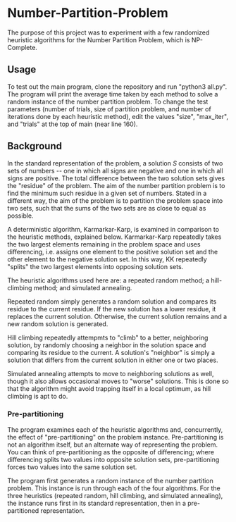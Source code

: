 # Number-Partition-Problem

The purpose of this project was to experiment with a few randomized heuristic algorithms for the Number Partition Problem, which is NP-Complete. 

## Usage

To test out the main program, clone the repository and run "python3 all.py". The program will print the average time taken by each method to solve a random instance of the number partition problem. To change the test parameters (number of trials, size of partition problem, and number of iterations done by each heuristic method), edit the values "size", "max_iter", and "trials" at the top of main (near line 160). 

## Background

In the standard representation of the problem, a solution *S* consists of two sets of numbers -- one in which all signs are negative and one in which all signs are positive. The total difference between the two solution sets gives the "residue" of the problem. The aim of the number partition problem is to find the minimum such residue in a given set of numbers. Stated in a different way, the aim of the problem is to partition the problem space into two sets, such that the sums of the two sets are as close to equal as possible.

A deterministic algorithm, Karmarkar-Karp, is examined in comparison to the heuristic methods, explained below. Karmarkar-Karp repeatedly takes the two largest elements remaining in the problem space and uses differencing, i.e. assigns one element to the positive solution set and the other element to the negative solution set. In this way, KK repeatedly "splits" the two largest elements into opposing solution sets. 

The heuristic algorithms used here are: a repeated random method; a hill-climbing method; and simulated annealing. 

Repeated random simply generates a random solution and compares its residue to the current residue. If the new solution has a lower residue, it replaces the current solution. Otherwise, the current solution remains and a new random solution is generated.

Hill climbing repeatedly attempmts to "climb" to a better, neighboring solution, by randomly choosing a neighbor in the solution space and comparing its residue to the current. A solution's "neighbor" is simply a solution that differs from the current solution in either one or two places.

Simulated annealing attempts to move to neighboring solutions as well, though it also allows occasional moves to "worse" solutions. This is done so that the algorithm might avoid trapping itself in a local optimum, as hill climbing is apt to do.

### Pre-partitioning

The program examines each of the heuristic algorithms and, concurrently, the effect of "pre-partitioning" on the problem instance. Pre-partitioning is not an algorithm itself, but an alternate way of representing the problem. You can think of pre-partitioning as the opposite of differencing; where differencing splits two values into opposite solution sets, pre-partitioning forces two values into the same solution set.

The program first generates a random instance of the number partition problem. This instance is run through each of the four algorithms. For the three heuristics (repeated random, hill climbing, and simulated annealing), the instance runs first in its standard representation, then in a pre-partitioned representation. 


